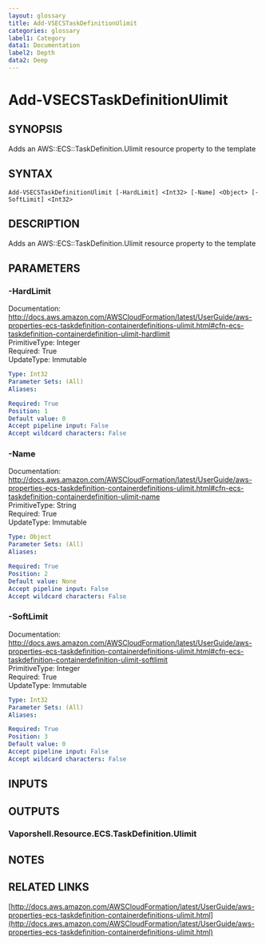 ```yaml
---
layout: glossary
title: Add-VSECSTaskDefinitionUlimit
categories: glossary
label1: Category
data1: Documentation
label2: Depth
data2: Deep
---
```


# Add-VSECSTaskDefinitionUlimit

## SYNOPSIS
Adds an AWS::ECS::TaskDefinition.Ulimit resource property to the template

## SYNTAX

```
Add-VSECSTaskDefinitionUlimit [-HardLimit] <Int32> [-Name] <Object> [-SoftLimit] <Int32>
```

## DESCRIPTION
Adds an AWS::ECS::TaskDefinition.Ulimit resource property to the template

## PARAMETERS

### -HardLimit
Documentation: http://docs.aws.amazon.com/AWSCloudFormation/latest/UserGuide/aws-properties-ecs-taskdefinition-containerdefinitions-ulimit.html#cfn-ecs-taskdefinition-containerdefinition-ulimit-hardlimit    
PrimitiveType: Integer    
Required: True    
UpdateType: Immutable

```yaml
Type: Int32
Parameter Sets: (All)
Aliases: 

Required: True
Position: 1
Default value: 0
Accept pipeline input: False
Accept wildcard characters: False
```

### -Name
Documentation: http://docs.aws.amazon.com/AWSCloudFormation/latest/UserGuide/aws-properties-ecs-taskdefinition-containerdefinitions-ulimit.html#cfn-ecs-taskdefinition-containerdefinition-ulimit-name    
PrimitiveType: String    
Required: True    
UpdateType: Immutable

```yaml
Type: Object
Parameter Sets: (All)
Aliases: 

Required: True
Position: 2
Default value: None
Accept pipeline input: False
Accept wildcard characters: False
```

### -SoftLimit
Documentation: http://docs.aws.amazon.com/AWSCloudFormation/latest/UserGuide/aws-properties-ecs-taskdefinition-containerdefinitions-ulimit.html#cfn-ecs-taskdefinition-containerdefinition-ulimit-softlimit    
PrimitiveType: Integer    
Required: True    
UpdateType: Immutable

```yaml
Type: Int32
Parameter Sets: (All)
Aliases: 

Required: True
Position: 3
Default value: 0
Accept pipeline input: False
Accept wildcard characters: False
```

## INPUTS

## OUTPUTS

### Vaporshell.Resource.ECS.TaskDefinition.Ulimit

## NOTES

## RELATED LINKS

[http://docs.aws.amazon.com/AWSCloudFormation/latest/UserGuide/aws-properties-ecs-taskdefinition-containerdefinitions-ulimit.html](http://docs.aws.amazon.com/AWSCloudFormation/latest/UserGuide/aws-properties-ecs-taskdefinition-containerdefinitions-ulimit.html)

